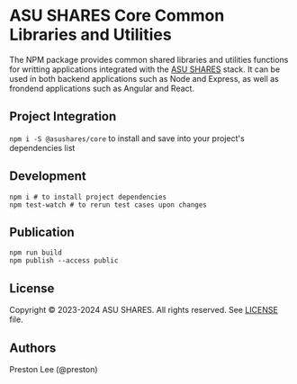 # ASU SHARES Core Common Libraries and Utilities

The NPM package provides common shared libraries and utilities functions for writting applications integrated with the [ASU SHARES](https://www.asushares.com) stack. It can be used in both backend applications such as Node and Express, as well as frondend applications such as Angular and React.


## Project Integration

`npm i -S @asushares/core` to install and save into your project's dependencies list


## Development

```shell
npm i # to install project dependencies
npm test-watch # to rerun test cases upon changes
```

## Publication

```shell
npm run build
npm publish --access public
```
## License
Copyright © 2023-2024 ASU SHARES. All rights reserved. See [LICENSE](LICENSE) file.

## Authors
Preston Lee (@preston)

